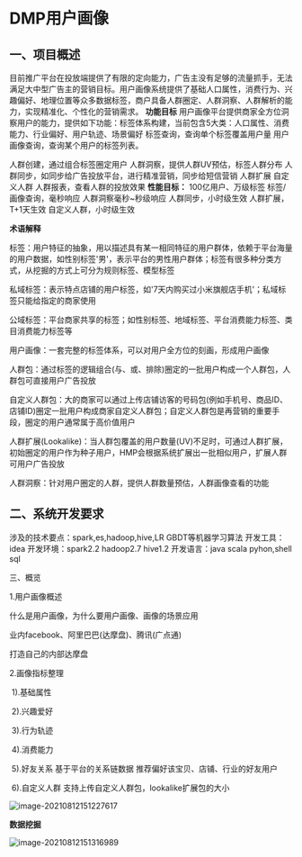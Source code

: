 # DMP用户画像

## 一、项目概述

目前推广平台在投放端提供了有限的定向能力，广告主没有足够的流量抓手，无法满足大中型广告主的营销目标。用户画像系统提供了基础人口属性，消费行为、兴趣偏好、地理位置等众多数据标签，商户具备人群圈定、人群洞察、人群解析的能力，实现精准化、个性化的营销需求。
**功能目标**
	用户画像平台提供商家全方位洞察用户的能力，提供如下功能：标签体系构建，当前包含5大类：人口属性、消费能力、行业偏好、用户轨迹、场景偏好
	标签查询，查询单个标签覆盖用户量
	用户画像查询，查询某个用户的标签列表。
	

人群创建，通过组合标签圈定用户
人群洞察，提供人群UV预估，标签人群分布
人群同步，如同步给广告投放平台，进行精准营销，同步给短信营销
人群扩展
自定义人群
人群报表，查看人群的投放效果
**性能目标：**
100亿用户、万级标签
标签/画像查询，毫秒响应
人群洞察毫秒~秒级响应
人群同步，小时级生效
人群扩展，T+1天生效
自定义人群，小时级生效

**术语解释**

标签：用户特征的抽象，用以描述具有某一相同特征的用户群体，依赖于平台海量的用户数据，如性别标签'男'，表示平台的男性用户群体；标签有很多种分类方式，从挖掘的方式上可分为规则标签、模型标签

私域标签：表示特点店铺的用户标签，如'7天内购买过小米旗舰店手机'；私域标签只能给指定的商家使用

公域标签：平台商家共享的标签；如性别标签、地域标签、平台消费能力标签、类目消费能力标签等

用户画像：一套完整的标签体系，可以对用户全方位的刻画，形成用户画像

人群包：通过标签的逻辑组合(与、或、排除)圈定的一批用户构成一个人群包，人群包可直接用户广告投放

自定义人群包：大的商家可以通过上传店铺访客的号码包(例如手机号、商品ID、店铺ID)圈定一批用户构成商家自定义人群包；自定义人群包是再营销的重要手段，圈定的用户通常属于高价值用户

人群扩展(Lookalike)：当人群包覆盖的用户数量(UV)不足时，可通过人群扩展，初始圈定的用户作为种子用户，HMP会根据系统扩展出一批相似用户，扩展人群可用户广告投放

人群洞察：针对用户圈定的人群，提供人群数量预估，人群画像查看的功能

## 二、系统开发要求

涉及的技术要点：spark,es,hadoop,hive,LR GBDT等机器学习算法
开发工具：idea
开发环境：spark2.2 hadoop2.7 hive1.2
开发语言：java scala pyhon,shell sql

三、概览

1.用户画像概述

什么是用户画像，为什么要用户画像、画像的场景应用

业内facebook、阿里巴巴(达摩盘)、腾讯(广点通)

打造自己的内部达摩盘

2.画像指标整理

​	1).基础属性

​	2).兴趣爱好

​	3).行为轨迹

​	4).消费能力

​	5).好友关系 基于平台的关系链数据 推荐偏好该宝贝、店铺、行业的好友用户

​	6).自定义人群 支持上传自定义人群包，lookalike扩展包的大小





![image-20210812151227617](C:\Users\Administrator\AppData\Roaming\Typora\typora-user-images\image-20210812151227617.png)

**数据挖掘**

![image-20210812151316989](C:\Users\Administrator\AppData\Roaming\Typora\typora-user-images\image-20210812151316989.png)
